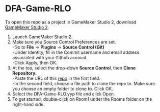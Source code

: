 # DFA-Game-RLO
To open this repo as a project in GameMaker Studio 2, download [GameMaker Studio 2](https://www.yoyogames.com/get).
1. Launch GameMaker Studio 2.
2. Make sure you Source Control Preferences are set.<br />
  -Go to **File** -> **Plugins** -> **Source Control (Git)**<br />
  -Under Identity, fill in the Commit username and email address associated with your Github account.<br />
  -Click Apply, then OK.<br />
3. At the top, select the drop-down **Source Control**, then **Clone Repository**.<br />
  -Paste the URL of this [repo](https://github.com/apmalinsky/DFA-Game-RLO) in the first field.<br />
  -In the second field, choose a file path to clone the repo to. Make sure you choose an empty folder to clone to. Click OK.<br />
6. Select the DFA-Game-RLO.yyp file and click Open. 
7. To get started, double-click on Room1 under the Rooms folder on the right-hand side.
